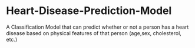# Heart-Disease-Prediction-Model
A Classification Model that can predict whether or not a person has a heart disease based on physical features of that person (age,sex, cholesterol, etc.)
